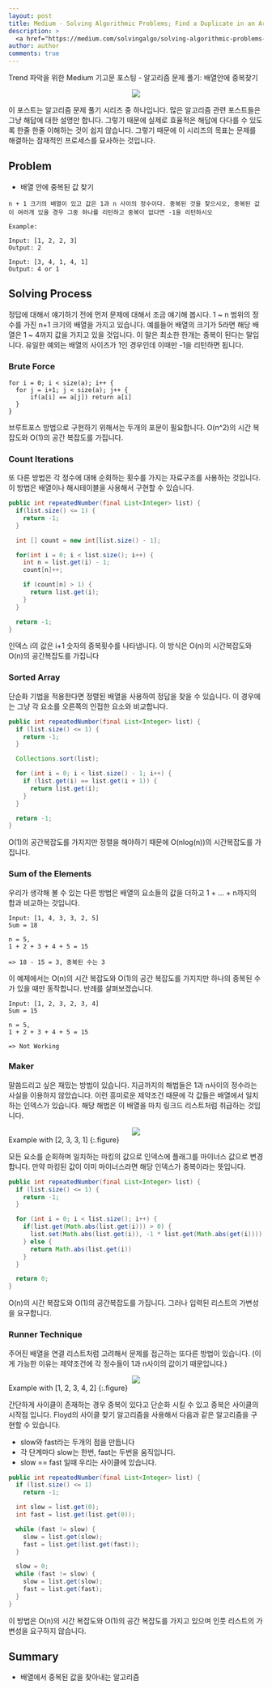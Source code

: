 ```yaml
---
layout: post
title: Medium - Solving Algorithmic Problems; Find a Duplicate in an Array
description: >
  <a href="https://medium.com/solvingalgo/solving-algorithmic-problems-find-a-duplicate-in-an-array-3d9edad5ad41">원문 - Teiva Harsanyi</a>
author: author
comments: true
---
```


Trend 파악을 위한 Medium 기고문 포스팅 - 알고리즘 문제 풀기: 배열안에 중복찾기

<center>
<img src="https://miro.medium.com/max/1402/1*JevSuUSlEzaP1ZhC00Ywgg.jpeg"/>
</center>

이 포스트는 알고리즘 문제 풀기 시리즈 중 하나입니다. 많은 알고리즘 관련 포스트들은 그냥 해답에 대한 설명만 합니다. 그렇기 때문에 실제로 효율적은 해답에 다다를 수 있도록 한줄 한줄 이해하는 것이 쉽지 않습니다. 그렇기 때문에 이 시리즈의 목표는 문제를 해결하는 잠재적인 프로세스를 묘사하는 것입니다.

## Problem

* 배열 안에 중복된 값 찾기

```
n + 1 크기의 배열이 있고 값은 1과 n 사이의 정수이다. 중복된 것을 찾으시오, 중복된 값이 여러개 있을 경우 그중 하나를 리턴하고 중복이 없다면 -1을 리턴하시오

Example:

Input: [1, 2, 2, 3]
Output: 2

Input: [3, 4, 1, 4, 1]
Output: 4 or 1
```

## Solving Process

정답에 대해서 얘기하기 전에 먼저 문제에 대해서 조금 얘기해 봅시다. 1 ~ n 범위의 정수를 가진 n+1 크기의 배열을 가지고 있습니다. 예를들어 배열의 크기가 5라면 해당 배열은 1 ~ 4까지 값을 가지고 있을 것입니다. 이 말은 최소한 한개는 중복이 된다는 말입니다. 유일한 예외는 배열의 사이즈가 1인 경우인데 이때만 -1을 리턴하면 됩니다.

### Brute Force

```
for i = 0; i < size(a); i++ {
  for j = i+1; j < size(a); j++ {
      if(a[i] == a[j]) return a[i]
  }
}
```
브루트포스 방법으로 구현하기 위해서는 두개의 포문이 필요합니다. O(n^2)의 시간 복잡도와 O(1)의 공간 복잡도를 가집니다.

### Count Iterations

또 다른 방법은 각 정수에 대해 순회하는 횟수를 가지는 자료구조를 사용하는 것입니다. 이 방법은 배열이나 해시테이블을 사용해서 구현할 수 있습니다.

```java
public int repeatedNumber(final List<Integer> list) {
  if(list.size() <= 1) {
    return -1;
  }

  int [] count = new int[list.size() - 1];

  for(int i = 0; i < list.size(); i++) {
    int n = list.get(i) - 1;
    count[n]++;

    if (count[n] > 1) {
      return list.get(i);
    }
  }

  return -1;
}
```

인덱스 i의 값은 i+1 숫자의 중복횟수를 나타냅니다. 이 방식은 O(n)의 시간복잡도와 O(n)의 공간복잡도를 가집니다

### Sorted Array

단순화 기법을 적용한다면 정렬된 배열을 사용하여 정답을 찾을 수 있습니다. 이 경우에는 그냥 각 요소를 오른쪽의 인접한 요소와 비교합니다.

```java
public int repeatedNumber(final List<Integer> list) {
  if (list.size() <= 1) {
    return -1;
  }

  Collections.sort(list);

  for (int i = 0; i < list.size() - 1; i++) {
    if (list.get(i) == list.get(i + 1)) {
      return list.get(i);
    }
  }

  return -1;
}
```

O(1)의 공간복잡도를 가지지만 정렬을 해야하기 때문에 O(nlog(n))의 시간복잡도를 가집니다.

### Sum of the Elements

우리가 생각해 볼 수 있는 다른 방법은 배열의 요소들의 값을 더하고 1 + ... + n까지의 합과 비교하는 것입니다.

```
Input: [1, 4, 3, 3, 2, 5]
Sum = 18

n = 5,
1 + 2 + 3 + 4 + 5 = 15

=> 18 - 15 = 3, 중복된 수는 3
```

이 예제에서는 O(n)의 시간 복잡도와 O(1)의 공간 복잡도를 가지지만 하나의 중복된 수가 있을 때만 동작합니다. 반례를 살펴보겠습니다.

```
Input: [1, 2, 3, 2, 3, 4]
Sum = 15

n = 5,
1 + 2 + 3 + 4 + 5 = 15

=> Not Working
```

### Maker

말씀드리고 싶은 재밌는 방법이 있습니다. 지금까지의 해법들은 1과 n사이의 정수라는 사실을 이용하지 않았습니다. 이런 흥미로운 제약조건 때문에 각 값들은 배열에서 일치하는 인덱스가 있습니다. 해당 해법은 이 배열을 마치 링크드 리스트처럼 취급하는 것입니다.

<center>
<img src="https://miro.medium.com/max/602/1*cknnmTzcpaHRwgKrBB9A-A.png"/>
</center>
Example with [2, 3, 3, 1]
{:.figure}

모든 요소를 순회하며 일치하는 마킹의 값으로 인덱스에 플래그를 마이너스 값으로 변경합니다. 만약 마킹된 값이 이미 마이너스라면 해당 인덱스가 중복이라는 뜻입니다.

```java
public int repeatedNumber(final List<Integer> list) {
  if (list.size() <= 1) {
    return -1;
  }

  for (int i = 0; i < list.size(); i++) {
    if(list.get(Math.abs(list.get(i))) > 0) {
      list.set(Math.abs(list.get(i)), -1 * list.get(Math.abs(get(i))))
    } else {
      return Math.abs(list.get(i))
    }
  }

  return 0;
}
```

O(n)의 시간 복잡도와 O(1)의 공간복잡도를 가집니다. 그러나 입력된 리스트의 가변성을 요구합니다.

### Runner Technique

주어진 배열을 연결 리스트처럼 고려해서 문제를 접근하는 또다른 방법이 있습니다. (이게 가능한 이유는 제약조건에 각 정수들이 1과 n사이의 값이기 때문입니다.)

<center>
<img src="https://miro.medium.com/max/762/1*xSNbbEXQexQQh_EGeIHaqA.png"/>
</center>
Example with [1, 2, 3, 4, 2]
{:.figure}

간단하게 사이클이 존재하는 경우 중복이 있다고 단순화 시킬 수 있고 중복은 사이클의 시작점 입니다. Floyd의 사이클 찾기 알고리즘을 사용해서 다음과 같은 알고리즘을 구현할 수 있습니다.
* slow와 fast라는 두개의 점을 만듭니다
* 각 단계마다 slow는 한번, fast는 두번을 움직입니다.
* slow == fast 일때 우리는 사이클에 있습니다.

```java
public int repeatedNumber(final List<Integer> list) {
  if (list.size() <= 1)
    return -1;

  int slow = list.get(0);
  int fast = list.get(list.get(0));

  while (fast != slow) {
    slow = list.get(slow);
    fast = list.get(list.get(fast));
  }

  slow = 0;
  while (fast != slow) {
    slow = list.get(slow);
    fast = list.get(fast);
  }
}
```

이 방법은 O(n)의 시간 복잡도와 O(1)의 공간 복잡도를 가지고 있으며 인풋 리스트의 가변성을 요구하지 않습니다.

## Summary
* 배열에서 중복된 값을 찾아내는 알고리즘
